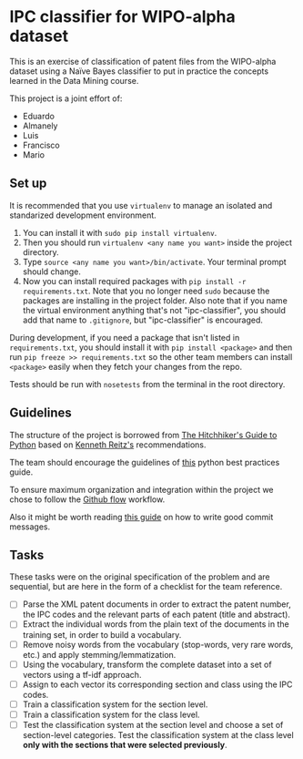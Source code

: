 # IPC classifier for WIPO-alpha dataset

This is an exercise of classification of patent files from the WIPO-alpha dataset using a Naïve 
Bayes classifier to put in practice the concepts learned in the Data Mining course.

This project is a joint effort of:
* Eduardo
* Almanely
* Luis
* Francisco
* Mario

## Set up
It is recommended that you use `virtualenv` to manage an isolated and standarized development environment. 
1. You can install it with `sudo pip install virtualenv`. 
2. Then you should run `virtualenv <any name you want>` inside the project directory.
3. Type `source <any name you want>/bin/activate`. Your terminal prompt should change.
4. Now you can install required packages with `pip install -r requirements.txt`. Note that you no longer need `sudo` because the packages are installing in the project folder. Also note that if you name the virtual environment anything that's not "ipc-classifier", you should add that name to `.gitignore`, but "ipc-classifier" is encouraged.

During development, if you need a package that isn't listed in `requirements.txt`, you should install it with `pip install <package>` and then run `pip freeze >> requirements.txt` so the other team members can install `<package>` easily when they fetch your changes from the repo.

Tests should be run with `nosetests` from the terminal in the root directory.

## Guidelines
The structure of the project is borrowed from [The Hitchhiker's Guide to Python](http://python-guide-pt-br.readthedocs.io/en/latest/writing/structure/) based on [Kenneth Reitz's](https://github.com/kennethreitz/samplemod) recommendations.

The team should encourage the guidelines of [this](https://gist.github.com/sloria/7001839) python best practices guide.

To ensure maximum organization and integration within the project we chose to follow the [Github flow](https://guides.github.com/introduction/flow/) workflow.

Also it might be worth reading [this guide](https://chris.beams.io/posts/git-commit/) on how to write good commit messages.

## Tasks
These tasks were on the original specification of the problem and are sequential, but are here in the form of a checklist for the team reference.

- [ ] Parse the XML patent documents in order to extract the patent number, the IPC codes and the relevant parts of each patent (title and abstract).
- [ ] Extract the individual words from the plain text of the documents in the training set, in order to build a vocabulary.
- [ ] Remove noisy words from the vocabulary (stop-words, very rare words, etc.) and apply stemming/lemmatization.
- [ ] Using the vocabulary, transform the complete dataset into a set of vectors using a tf-idf approach.
- [ ] Assign to each vector its corresponding section and class using the IPC codes.
- [ ] Train a classification system for the section level.
- [ ] Train a classification system for the class level.
- [ ] Test the classification system at the section level and choose a set of section-level categories. Test the classification system at the class level **only with the sections that were selected previously**.
